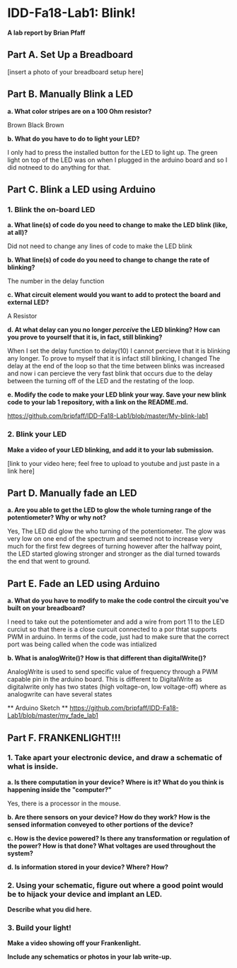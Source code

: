 # IDD-Fa18-Lab1: Blink!

**A lab report by Brian Pfaff**

<!--- **Fork** this repository to get a template for Lab 1 for *Developing and Designing Interactive Devices* at Cornell Tech, Fall 2018. You should modify this `README.md` file to delete this paragraph and update below. As the lab asks:--->


<!--- > Include your responses to the bold questions on your own fork of the lab activities. Include snippets of code that explain what you did. Deliverables are due next Tuesday. Post your lab reports as `README.md` pages on your GitHub, and post a link to that on your main class hub page.--->

<!---We've copied the questions from the lab here. Answer them below!
--->

## Part A. Set Up a Breadboard

[insert a photo of your breadboard setup here]


## Part B. Manually Blink a LED

**a. What color stripes are on a 100 Ohm resistor?**

Brown Black Brown

**b. What do you have to do to light your LED?**

I only had to press the installed button for the LED to light up. The green light on top of the LED was on when I plugged in the arduino board and so I did notneed to do anything for that. 

## Part C. Blink a LED using Arduino

### 1. Blink the on-board LED

**a. What line(s) of code do you need to change to make the LED blink (like, at all)?**

Did not need to change any lines of code to make the LED blink

**b. What line(s) of code do you need to change to change the rate of blinking?**

The number in the delay function 

**c. What circuit element would you want to add to protect the board and external LED?**

 A Resistor
 
**d. At what delay can you no longer *perceive* the LED blinking? How can you prove to yourself that it is, in fact, still blinking?**

When I set the delay function to delay(10) I cannot percieve that it is blinking any longer. To prove to myself that it is infact still blinking, I changed The delay at the end of the loop so that the time between blinks was increased and now i can percieve the very fast blink that occurs due to the delay between the turning off of the LED and the restating of the loop. 

**e. Modify the code to make your LED blink your way. Save your new blink code to your lab 1 repository, with a link on the README.md.**

https://github.com/bripfaff/IDD-Fa18-Lab1/blob/master/My-blink-lab1

### 2. Blink your LED

**Make a video of your LED blinking, and add it to your lab submission.**

[link to your video here; feel free to upload to youtube and just paste in a link here]


## Part D. Manually fade an LED

**a. Are you able to get the LED to glow the whole turning range of the potentiometer? Why or why not?**

Yes, The LED did glow the who turning of the potentiometer. The glow was very low on one end of the spectrum and seemed not to increase very much for the first few degrees of turning however after the halfway point, the LED started glowing stronger and stronger as the dial turned towards the end that went to ground. 

## Part E. Fade an LED using Arduino

**a. What do you have to modify to make the code control the circuit you've built on your breadboard?**

I need to take out the potentiometer and add a wire from port 11 to the LED curciut so that there is a close curcuit connected to a por thtat supports PWM in arduino. In terms of the code, just had to make sure that the correct port was being called when the code was intialized 

**b. What is analogWrite()? How is that different than digitalWrite()?**

AnalogWrite is used to send specific value of frequency through a PWM capable pin in the arduino board. This is different to DigitalWrite as digitalwrite only has two states (high voltage-on, low voltage-off) where as analogwrite can have several states

** Arduino Sketch **
https://github.com/bripfaff/IDD-Fa18-Lab1/blob/master/my_fade_lab1

## Part F. FRANKENLIGHT!!!

### 1. Take apart your electronic device, and draw a schematic of what is inside. 

**a. Is there computation in your device? Where is it? What do you think is happening inside the "computer?"**

Yes, there is a processor in the mouse. 

**b. Are there sensors on your device? How do they work? How is the sensed information conveyed to other portions of the device?**

**c. How is the device powered? Is there any transformation or regulation of the power? How is that done? What voltages are used throughout the system?**

**d. Is information stored in your device? Where? How?**

### 2. Using your schematic, figure out where a good point would be to hijack your device and implant an LED.

**Describe what you did here.**



### 3. Build your light!

**Make a video showing off your Frankenlight.**

**Include any schematics or photos in your lab write-up.**
